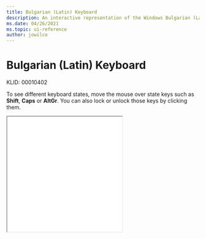 ```yaml
---
title: Bulgarian (Latin) Keyboard
description: An interactive representation of the Windows Bulgarian (Latin) keyboard. To see different keyboard states, click or move the mouse over the state keys.
ms.date: 04/26/2021
ms.topic: ui-reference
author: jowilco
---
```


# Bulgarian (Latin) Keyboard

KLID: 00010402

To see different keyboard states, move the mouse over state keys such as **Shift**, **Caps** or **AltGr**. You can also lock or unlock those keys by clicking them.

<iframe src="kbdus_1.html" height="300"></iframe>
